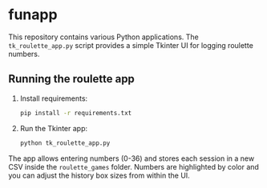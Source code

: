 # funapp

This repository contains various Python applications. The `tk_roulette_app.py` script provides a simple Tkinter UI for logging roulette numbers.

## Running the roulette app

1. Install requirements:
   ```bash
   pip install -r requirements.txt
   ```
2. Run the Tkinter app:
   ```bash
   python tk_roulette_app.py
   ```

The app allows entering numbers (0-36) and stores each session in a new CSV
inside the `roulette_games` folder. Numbers are highlighted by color and you
can adjust the history box sizes from within the UI.
